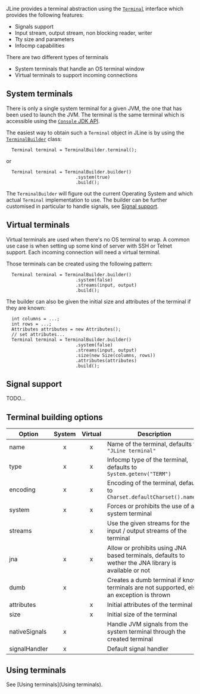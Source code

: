 JLine provides a terminal abstraction using the [`Terminal`](https://github.com/jline/jline3/blob/master/src/main/java/org/jline/terminal/Terminal.java) interface which provides the following features:
 * Signals support
 * Input stream, output stream, non blocking reader, writer
 * Tty size and parameters
 * Infocmp capabilities

There are two different types of terminals
 * System terminals that handle an OS terminal window
 * Virtual terminals to support incoming connections

## System terminals

There is only a single system terminal for a given JVM, the one that has been used to launch the JVM.  The terminal is the same terminal which is accessible using the [`Console` JDK API](https://docs.oracle.com/javase/8/docs/api/java/io/Console.html).

The easiest way to obtain such a `Terminal` object in JLine is by using the [`TerminalBuilder`](https://github.com/jline/jline3/blob/master/src/main/java/org/jline/terminal/TerminalBuilder.java) class:
```
  Terminal terminal = TerminalBuilder.terminal();
```
or
```
  Terminal terminal = TerminalBuilder.builder()
                          .system(true)
                          .build();
```

The `TerminalBuilder` will figure out the current Operating System and which actual `Terminal` implementation to use.
The builder can be further customised in particular to handle signals, see [Signal support](#signal_support).

## Virtual terminals

Virtual terminals are used when there's no OS terminal to wrap.  A common use case is when setting up some kind of server with SSH or Telnet support.  Each incoming connection will need a virtual terminal.

Those terminals can be created using the following pattern:
```
  Terminal terminal = TerminalBuilder.builder()
                          .system(false)
                          .streams(input, output)
                          .build();
```

The builder can also be given the initial size and attributes of the terminal if they are known:
```
  int columns = ...;
  int rows = ...;
  Attributes attributes = new Attributes();
  // set attributes...
  Terminal terminal = TerminalBuilder.builder()
                          .system(false)
                          .streams(input, output)
                          .size(new Size(columns, rows))
                          .attributes(attributes)
                          .build();
```

## Signal support<a name="signal_support"></a>

TODO...

##  Terminal building options

| Option        | System | Virtual | Description                                                                                          |
|---------------|:------:|:-------:|------------------------------------------------------------------------------------------------------|
| name          |    x   |    x    | Name of the terminal, defaults to `"JLine terminal"`                                                 |
| type          |    x   |    x    | Infocmp type of the terminal, defaults to `System.getenv("TERM")`                                    |
| encoding      |    x   |    x    | Encoding of the terminal, defaults to `Charset.defaultCharset().name()`                              |
| system        |    x   |    x    | Forces or prohibits the use of a system terminal                                                     |
| streams       |        |    x    | Use the given streams for the input / output streams of the terminal                                 |
| jna           |    x   |    x    | Allow or prohibits using JNA based terminals, defaults to wether the JNA library is available or not |
| dumb          |    x   |         | Creates a dumb terminal if known terminals are not supported, else an exception is thrown         |
| attributes    |        |    x    | Initial attributes of the terminal                                                                   |
| size          |        |    x    | Initial size of the terminal                                                                         |
| nativeSignals |    x   |         | Handle JVM signals from the system terminal through the created terminal                             |
| signalHandler |    x   |         | Default signal handler                                                                               |

## Using terminals

See [Using terminals](Using terminals).
